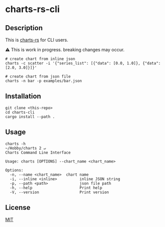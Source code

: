# charts-rs-cli

## Description

This is [charts-rs](https://github.com/vicanso/charts-rs) for CLI users.

⚠️ This is work in progress. breaking changes may occur.

```shell
# create chart from inline json
charts -c scatter -i '{"series_list": [{"data": [0.0, 1.0]}, {"data": [2.0, 3.0]}]}'

# create chart from json file
charts -n bar -p examples/bar.json
```

## Installation

```shell
git clone <this-repo>
cd charts-cli
cargo install --path .
```

## Usage

```shell
charts -h                                                                         ~/Hobby/charts 2 ↵
Charts Command Line Interface

Usage: charts [OPTIONS] --chart_name <chart_name>

Options:
  -n, --name <chart_name>  chart name
  -i, --inline <inline>          inline JSON string
  -p, --path <path>              json file path
  -h, --help                     Print help
  -V, --version                  Print version
```

## License

[MIT](LICENSE)
